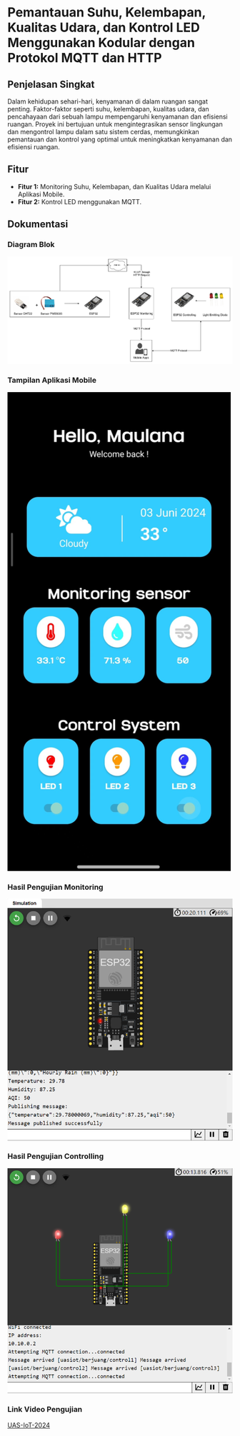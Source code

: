 # Pemantauan Suhu, Kelembapan, Kualitas Udara, dan Kontrol LED Menggunakan Kodular dengan Protokol MQTT dan HTTP

<!-- Deskripsi singkat proyek Anda di sini. -->

## Penjelasan Singkat

Dalam kehidupan sehari-hari, kenyamanan di dalam ruangan sangat penting. Faktor-faktor seperti suhu, kelembapan, kualitas udara, dan pencahayaan dari sebuah lampu mempengaruhi kenyamanan dan efisiensi ruangan. Proyek ini bertujuan untuk mengintegrasikan sensor lingkungan dan mengontrol  lampu dalam satu sistem cerdas, memungkinkan pemantauan dan kontrol yang optimal untuk meningkatkan kenyamanan dan efisiensi ruangan.

## Fitur

- **Fitur 1:** Monitoring Suhu, Kelembapan, dan Kualitas Udara melalui Aplikasi Mobile.
- **Fitur 2:** Kontrol LED menggunakan MQTT.

## Dokumentasi

<!-- Berikut adalah beberapa tangkapan layar dari aplikasi: -->

### Diagram Blok

<!-- ![Beranda](assets/icon.png) -->
<img src="assets/Diagram Blok.png" alt="Beranda" width="766"/>

### Tampilan Aplikasi Mobile

<img src="assets/dashboardKodular.jpg" alt="Beranda" width="500"/>

### Hasil Pengujian Monitoring

<img src="assets/Monitoring.png" alt="Beranda" width="766"/>

### Hasil Pengujian Controlling

<img src="assets/Controlling.png" alt="Beranda" width="766"/>

### Link Video Pengujian
[UAS-IoT-2024](https://youtu.be/3mRyPQj6w78)
